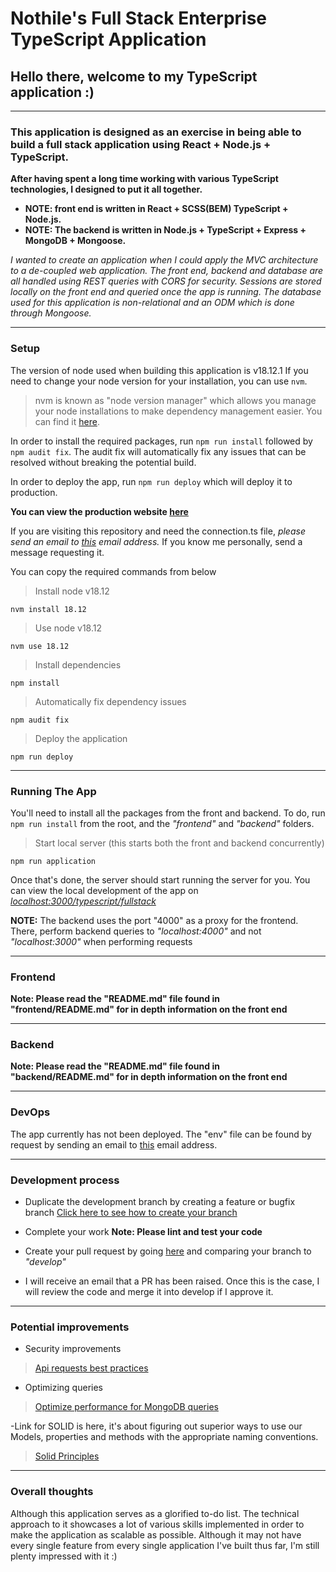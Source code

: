 # Nothile's Full Stack Enterprise TypeScript Application

## Hello there, welcome to my TypeScript application :)

-----

### This application is designed as an exercise in being able to build a full stack application using React + Node.js + TypeScript.

**After having spent a long time working with various TypeScript technologies, I designed to put it all together.** 

- **NOTE: front end is written in React + SCSS(BEM) TypeScript + Node.js.**
- **NOTE: The backend is written in Node.js + TypeScript + Express + MongoDB + Mongoose.**

*I wanted to create an application when I could apply the MVC architecture to a de-coupled web application. The front end, backend and database are all handled using REST queries with CORS for security. Sessions are stored locally on the front end and queried once the app is running. The database used for this application is non-relational and an ODM which is done through Mongoose.*

-----

### Setup

The version of node used when building this application is v18.12.1 If you need to change your node version for your installation, you can use ```nvm```.

> nvm is known as "node version manager" which allows you manage your node installations to make dependency management easier. You can find it [here](https://github.com/nvm-sh/nvm).

In order to install the required packages, run ```npm run install``` followed by ```npm audit fix```. The audit fix will automatically fix any issues that can be resolved without breaking the potential build.

In order to deploy the app, run ```npm run deploy``` which will deploy it to production.

**You can view the production website [here](https://google.com)**

If you are visiting this repository and need the connection.ts file, _please send an email to [this](mailto:nothile1@gmail.com) email address._ If you know me personally, send a message requesting it.

You can copy the required commands from below

> Install node v18.12
```
nvm install 18.12
```

> Use node v18.12
```
nvm use 18.12
```

> Install dependencies
```
npm install
```

> Automatically fix dependency issues
```
npm audit fix
```

> Deploy the application
```
npm run deploy
```

-----
### Running The App

You'll need to install all the packages from the front and backend.
To do, run ```npm run install``` from the root, and the _"frontend"_ and _"backend"_ folders.

> Start local server (this starts both the front and backend concurrently)
```
npm run application
```
Once that's done, the server should start running the server for you. You can view the local development of the app on _[localhost:3000/typescript/fullstack](http://localhost:3000/typescript-fullstack)_

**NOTE:** The backend uses the port "4000" as a proxy for the frontend. There, perform backend queries to _"localhost:4000"_ and not _"localhost:3000"_ when performing requests

-----

### Frontend

**Note: Please read the "README.md" file found in "frontend/README.md" for in depth information on the front end**

-----

### Backend 

**Note: Please read the "README.md" file found in "backend/README.md" for in depth information on the front end**

-----
### DevOps

The app currently has not been deployed.
The "env" file can be found by request by sending an email to [this](mailto:nothile1@gmail.com) email address.

-----

### Development process

- Duplicate the development branch by creating a feature or bugfix branch [Click here to see how to create your branch](https://www.gitkraken.com/learn/git/git-flow)

- Complete your work **Note: Please lint and test your code**

- Create your pull request by going [here](https://github.com/Nothile-Moyo-Git/express-routing-demo/compare) and comparing your branch to *"develop"*

- I will receive an email that a PR has been raised. Once this is the case, I will review the code and merge it into develop if I approve it.

-----

### Potential improvements


- Security improvements
> [Api requests best practices](https://curity.io/resources/learn/api-security-best-practices/)

- Optimizing queries
> [Optimize performance for MongoDB queries](https://medium.com/globant/mongodb-mongoose-query-optimizations-63cfc6def9d9)

-Link for SOLID is here, it's about figuring out superior ways to use our Models, properties and methods with the appropriate naming conventions.
> [Solid Principles](https://www.freecodecamp.org/news/solid-principles-explained-in-plain-english/)

-----

### Overall thoughts
Although this application serves as a glorified to-do list. The technical approach to it showcases a lot of various skills implemented in order to make the application as scalable as possible. Although it may not have every single feature from every single application I've built thus far, I'm still plenty impressed with it :)
